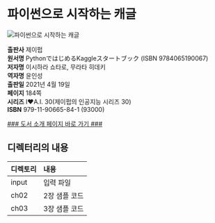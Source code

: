# 파이썬으로 시작하는 캐글
![파이썬으로 시작하는 캐글](http://image.kyobobook.co.kr/images/book/xlarge/841/x9791190665841.jpg)

**출판사** 제이펍  
**원서명** PythonではじめるKaggleスタートブック (ISBN 9784065190067)  
**저자명** 이시하라 쇼타로, 무라타 히데키  
**역자명** 윤인성  
**출판일** 2021년 4월 19일  
**페이지** 184쪽   
**시리즈** I♥A.I. 30(제이펍의 인공지능 시리즈 30)  
**ISBN**  979-11-90665-84-1 (93000)  

[### 도서 소개 페이지 바로 가기 ###]()  


## 디렉터리의 내용

|디렉토리| 내용 |
|:----|:-------|
| input | 입력 파일 |
| ch02 | 2장 샘플 코드 |
| ch03 | 3장 샘플 코드 |

